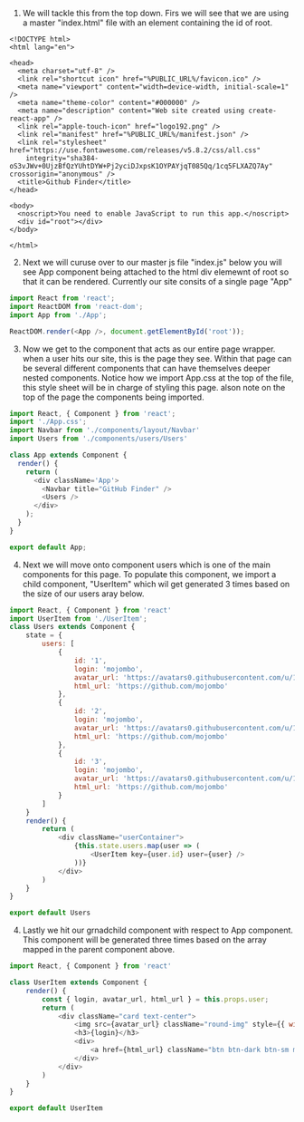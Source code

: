 1. We will tackle this from the top down. Firs we will see that we are using a master "index.html" file with an element containing the id of root.
```
<!DOCTYPE html>
<html lang="en">

<head>
  <meta charset="utf-8" />
  <link rel="shortcut icon" href="%PUBLIC_URL%/favicon.ico" />
  <meta name="viewport" content="width=device-width, initial-scale=1" />
  <meta name="theme-color" content="#000000" />
  <meta name="description" content="Web site created using create-react-app" />
  <link rel="apple-touch-icon" href="logo192.png" />
  <link rel="manifest" href="%PUBLIC_URL%/manifest.json" />
  <link rel="stylesheet" href="https://use.fontawesome.com/releases/v5.8.2/css/all.css"
    integrity="sha384-oS3vJWv+0UjzBfQzYUhtDYW+Pj2yciDJxpsK1OYPAYjqT085Qq/1cq5FLXAZQ7Ay" crossorigin="anonymous" />
  <title>Github Finder</title>
</head>

<body>
  <noscript>You need to enable JavaScript to run this app.</noscript>
  <div id="root"></div>
</body>

</html>
```
2. Next we will curuse over to our master js file "index.js" below you will see App component being attached to the html div elemewnt of root so that it can be rendered. Currently our site consits of a single page "App"
```js
import React from 'react';
import ReactDOM from 'react-dom';
import App from './App';

ReactDOM.render(<App />, document.getElementById('root'));
```
3. Now we get to the component that acts as our entire page wrapper. when a user hits our site, this is the page they see. Within that page can be several different components that can have themselves deeper nested components. Notice how we import App.css at the top of the file, this style sheet will be in charge of styling this page. alson note on the top of the page the components being imported.
```js
import React, { Component } from 'react';
import './App.css';
import Navbar from './components/layout/Navbar'
import Users from './components/users/Users'

class App extends Component {
  render() {
    return (
      <div className='App'>
        <Navbar title="GitHub Finder" />
        <Users />
      </div>
    );
  }
}

export default App;
```
4. Next we will move onto component users which is one of the main components for this page. To populate this component, we import a child component, "UserItem" which wil get generated 3 times based on the size of our users aray below.
```js
import React, { Component } from 'react'
import UserItem from './UserItem';
class Users extends Component {
    state = {
        users: [
            {
                id: '1',
                login: 'mojombo',
                avatar_url: 'https://avatars0.githubusercontent.com/u/1?v=4',
                html_url: 'https://github.com/mojombo'
            },
            {
                id: '2',
                login: 'mojombo',
                avatar_url: 'https://avatars0.githubusercontent.com/u/1?v=4',
                html_url: 'https://github.com/mojombo'
            },
            {
                id: '3',
                login: 'mojombo',
                avatar_url: 'https://avatars0.githubusercontent.com/u/1?v=4',
                html_url: 'https://github.com/mojombo'
            }
        ]
    }
    render() {
        return (
            <div className="userContainer">
                {this.state.users.map(user => (
                    <UserItem key={user.id} user={user} />
                ))}
            </div>
        )
    }
}

export default Users
```
4. Lastly we hit our grnadchild component with respect to App component. This component will be generated three times based on the array mapped in the parent component above.
```js
import React, { Component } from 'react'

class UserItem extends Component {
    render() {
        const { login, avatar_url, html_url } = this.props.user;
        return (
            <div className="card text-center">
                <img src={avatar_url} className="round-img" style={{ width: '60px' }} alt="Userimg" />
                <h3>{login}</h3>
                <div>
                    <a href={html_url} className="btn btn-dark btn-sm my-1">More</a>
                </div>
            </div>
        )
    }
}

export default UserItem

```

